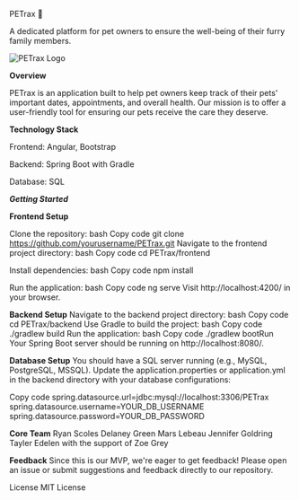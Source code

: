 PETrax :paw_prints:

A dedicated platform for pet owners to ensure the well-being of their furry family members.

![PETrax Logo](assets/logos/PETraxlogo.png)

**Overview**

PETrax is an application built to help pet owners keep track of their pets' important dates, appointments, and overall health. Our mission is to offer a user-friendly tool for ensuring our pets receive the care they deserve.

**Technology Stack**

Frontend: 
Angular, Bootstrap

Backend: 
Spring Boot with Gradle

Database: 
SQL

***Getting Started***

**Frontend Setup**

Clone the repository:
bash
Copy code
git clone https://github.com/yourusername/PETrax.git
Navigate to the frontend project directory:
bash
Copy code
cd PETrax/frontend

Install dependencies:
bash
Copy code
npm install

Run the application:
bash
Copy code
ng serve
Visit http://localhost:4200/ in your browser.

**Backend Setup**
Navigate to the backend project directory:
bash
Copy code
cd PETrax/backend
Use Gradle to build the project:
bash
Copy code
./gradlew build
Run the application:
bash
Copy code
./gradlew bootRun
Your Spring Boot server should be running on http://localhost:8080/.

**Database Setup**
You should have a SQL server running (e.g., MySQL, PostgreSQL, MSSQL).
Update the application.properties or application.yml in the backend directory with your database configurations:

Copy code
spring.datasource.url=jdbc:mysql://localhost:3306/PETrax
spring.datasource.username=YOUR_DB_USERNAME
spring.datasource.password=YOUR_DB_PASSWORD


**Core Team**
Ryan Scoles
Delaney Green
Mars Lebeau
Jennifer Goldring
Tayler Edelen
with the support of Zoe Grey

**Feedback**
Since this is our MVP, we're eager to get feedback! Please open an issue or submit suggestions and feedback directly to our repository.

License
MIT License
